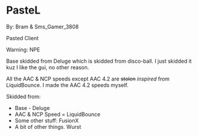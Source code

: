 # PasteL
By: Bram & Sms_Gamer_3808

Pasted Client

Warning: NPE

Base skidded from Deluge which is skidded from disco-ball. I just skidded it kuz I like the gui, no other reason.

All the AAC & NCP speeds except AAC 4.2 are ~~stolen~~ *inspired* from LiquidBounce. I made the AAC 4.2 speeds myself.

Skidded from:
- Base - Deluge
- AAC & NCP Speed = LiquidBounce
- Some other stuff: FusionX
- A bit of other things. Wurst
